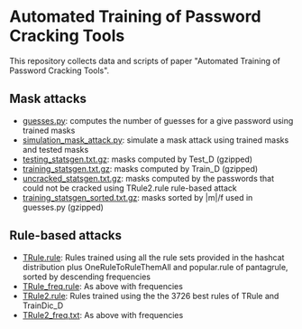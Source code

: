 # Automated Training of Password Cracking Tools

This repository collects data and scripts of paper "Automated Training of Password Cracking Tools".

## Mask attacks

- [guesses.py](https://github.com/focardi/PasswordCrackingTraining/blob/master/masks/guesses.py): computes the number of guesses for a give password using trained masks
- [simulation_mask_attack.py](https://github.com/focardi/PasswordCrackingTraining/blob/master/masks/simulation_mask_attack.py): simulate a mask attack using trained masks and tested masks
- [testing_statsgen.txt.gz](https://github.com/focardi/PasswordCrackingTraining/blob/master/masks/testing_statsgen.txt.gz): masks computed by Test_D (gzipped)
- [training_statsgen.txt.gz](https://github.com/focardi/PasswordCrackingTraining/blob/master/masks/training_statsgen.txt.gz): masks computed by Train_D (gzipped)
- [uncracked_statsgen.txt.gz](https://github.com/focardi/PasswordCrackingTraining/blob/master/masks/uncracked_statsgen.txt.gz): masks computed by the passwords that could not be cracked using TRule2.rule rule-based attack
- [training_statsgen_sorted.txt.gz](https://github.com/focardi/PasswordCrackingTraining/blob/master/masks/training_statsgen_sorted.txt.gz): masks sorted by |m|/f used in guesses.py (gzipped)

## Rule-based attacks

- [TRule.rule](https://github.com/focardi/PasswordCrackingTraining/blob/master/rules/TRule.rule): Rules trained using all the rule sets provided in the hashcat distribution plus OneRuleToRuleThemAll and popular.rule of pantagrule, sorted by descending frequencies
- [TRule_freq.rule](https://github.com/focardi/PasswordCrackingTraining/blob/master/rules/TRule_freq.rule): As above with frequencies
- [TRule2.rule](https://github.com/focardi/PasswordCrackingTraining/blob/master/rules/TRule2.rule): Rules trained using the the 3726 best rules of TRule and TrainDic_D
- [TRule2_freq.txt](https://github.com/focardi/PasswordCrackingTraining/blob/master/rules/TRule2_freq.rule): As above with frequencies
